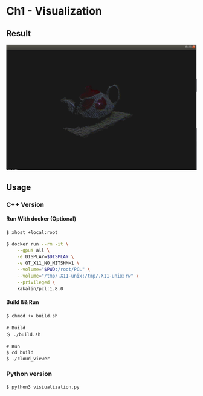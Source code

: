 # Ch1 - Visualization

## Result

![](teacup.png)

## Usage

### C++ Version

#### Run With docker (Optional)

```bash
$ xhost +local:root
```

```bash
$ docker run --rm -it \
    --gpus all \
    -e DISPLAY=$DISPLAY \
    -e QT_X11_NO_MITSHM=1 \
    --volume="$PWD:/root/PCL" \
    --volume="/tmp/.X11-unix:/tmp/.X11-unix:rw" \
    --privileged \
    kakalin/pcl:1.8.0
```

#### Build && Run

```bas
$ chmod +x build.sh

# Build
＄ ./build.sh

# Run
$ cd build
$ ./cloud_viewer
```

### Python version

```bash
$ python3 visiualization.py
```
